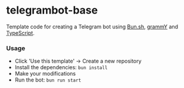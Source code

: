 # telegrambot-base

Template code for creating a Telegram bot using [Bun.sh](https://bun.sh/), [grammY](https://grammy.dev/) and [TypeScript](https://www.typescriptlang.org/).

### Usage
- Click 'Use this template' -> Create a new repository
- Install the dependencies: `bun install`
- Make your modifications
- Run the bot: `bun run start`
